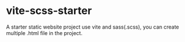 # vite-scss-starter
A starter static website project use vite and sass(.scss), you can create multiple .html file in the project.
